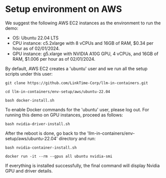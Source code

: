 # Setup environment on AWS
We suggest the following AWS EC2 instances as the environment to run the demo:
 * OS: Ubuntu 22.04 LTS
 * CPU instance: c5.2xlarge with 8 vCPUs and 16GB of RAM, $0.34 per hour as of 02/01/2024.
 * GPU instance: g5.xlarge with  NVIDIA A10G GPU, 4 vCPUs, and 16GB of RAM,  $1.006 per hour as of 02/01/2024.
  
By default, AWS EC2 creates a 'ubuntu' user and we run all the setup scripts under this user:
```
git clone https://github.com/LinkTime-Corp/llm-in-containers.git

cd llm-in-containers/env-setup/aws/ubuntu-22.04

bash docker-install.sh
```
To enable Docker commands for the 'ubuntu' user, please log out. For running this demo on GPU instances, proceed as follows:
```
bash nvidia-driver-install.sh
```
After the reboot is done, go back to the 'llm-in-containers/env-setup/aws/ubuntu-22.04' directory and run:
```
bash nvidia-container-install.sh

docker run -it --rm --gpus all ubuntu nvidia-smi
```
If everything is installed successfully, the final command will display Nvidia GPU and driver details.
